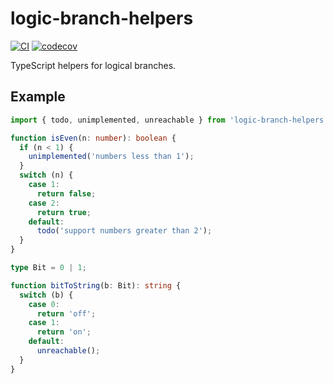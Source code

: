 # logic-branch-helpers

[![CI](https://github.com/spenserblack/logic-branch-helpers-ts/actions/workflows/ci.yml/badge.svg)](https://github.com/spenserblack/logic-branch-helpers-ts/actions/workflows/ci.yml)
[![codecov](https://codecov.io/gh/spenserblack/logic-branch-helpers-ts/branch/main/graph/badge.svg?token=DwZhdMa9GO)](https://codecov.io/gh/spenserblack/logic-branch-helpers-ts)

TypeScript helpers for logical branches.

## Example

```typescript
import { todo, unimplemented, unreachable } from 'logic-branch-helpers';

function isEven(n: number): boolean {
  if (n < 1) {
    unimplemented('numbers less than 1');
  }
  switch (n) {
    case 1:
      return false;
    case 2:
      return true;
    default:
      todo('support numbers greater than 2');
  }
}

type Bit = 0 | 1;

function bitToString(b: Bit): string {
  switch (b) {
    case 0:
      return 'off';
    case 1:
      return 'on';
    default:
      unreachable();
  }
}
```
